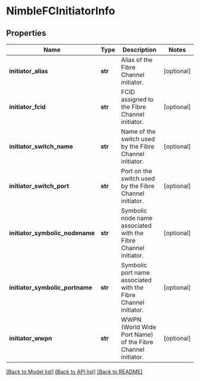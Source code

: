 # NimbleFCInitiatorInfo

## Properties
Name | Type | Description | Notes
------------ | ------------- | ------------- | -------------
**initiator_alias** | **str** | Alias of the Fibre Channel initiator. | [optional] 
**initiator_fcid** | **str** | FCID assigned to the Fibre Channel initiator. | [optional] 
**initiator_switch_name** | **str** | Name of the switch used by the Fibre Channel initiator. | [optional] 
**initiator_switch_port** | **str** | Port on the switch used by the Fibre Channel initiator. | [optional] 
**initiator_symbolic_nodename** | **str** | Symbolic node name associated with the Fibre Channel initiator. | [optional] 
**initiator_symbolic_portname** | **str** | Symbolic port name associated with the Fibre Channel initiator. | [optional] 
**initiator_wwpn** | **str** | WWPN (World Wide Port Name) of the Fibre Channel initiator. | [optional] 

[[Back to Model list]](../README.md#documentation-for-models) [[Back to API list]](../README.md#documentation-for-api-endpoints) [[Back to README]](../README.md)


